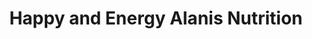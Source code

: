 ---
title: "Happy and Energy Alanis Nutrition"
url: /lakeside/happy-and-energy-alanis-nutrition/
shop: nutrition supplements
---